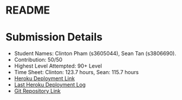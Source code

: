 # README

# Submission Details #
* Student Names: Clinton Pham (s3605044), Sean Tan (s3806690). 
* Contribution: 50/50
* Highest Level Attempted: 90+ Level
* Time Sheet: Clinton: 123.7 hours, Sean: 115.7 hours
* [Heroku Deployment Link](https://rad2021-s3605044-s3806690.herokuapp.com/)
* [Last Heroku Deployment Log](https://github.com/sean8900/RAD2021_s3605044_s3806690/blob/master/last-heroku-deployment-log.txt)
* [Git Repository Link](https://github.com/sean8900/RAD2021_s3605044_s3806690)

 